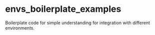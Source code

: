 # envs_boilerplate_examples
Boilerplate code for simple understanding for integration with different environments.
